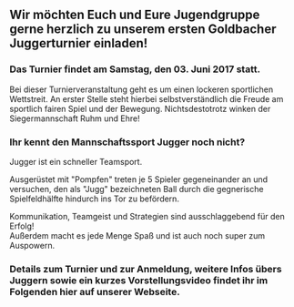## Wir möchten Euch und Eure Jugendgruppe gerne herzlich zu unserem ersten Goldbacher Juggerturnier einladen!

### Das Turnier findet am Samstag, den 03. Juni 2017 statt.

Bei dieser Turnierveranstaltung geht es um einen lockeren sportlichen Wettstreit.
An erster Stelle steht hierbei selbstverständlich die Freude am sportlich fairen Spiel
und der Bewegung. Nichtsdestotrotz winken der Siegermannschaft Ruhm und Ehre!


### Ihr kennt den Mannschaftssport Jugger noch nicht?

Jugger ist ein schneller Teamsport.


Ausgerüstet mit "Pompfen" treten je 5 Spieler gegeneinander an und versuchen, den als "Jugg" bezeichneten Ball durch die gegnerische Spielfeldhälfte hindurch ins Tor zu befördern.


Kommunikation, Teamgeist und Strategien sind ausschlaggebend für den Erfolg!    
Außerdem macht es jede Menge Spaß und ist auch noch super zum Auspowern.


### Details zum Turnier und zur Anmeldung, weitere Infos übers Juggern sowie ein kurzes Vorstellungsvideo findet ihr im Folgenden hier auf unserer Webseite.
